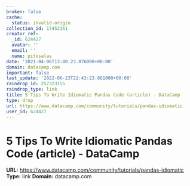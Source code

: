 ```yaml
---
broken: false
cache:
  status: invalid-origin
collection_id: 17452361
creator_ref:
  _id: 624427
  avatar: ''
  email: ''
  name: pitosalas
date: '2021-04-06T13:40:23.076000+00:00'
domain: datacamp.com
important: false
last_update: '2022-06-23T22:43:23.861000+00:00'
raindrop_id: 257323155
raindrop_type: link
title: 5 Tips To Write Idiomatic Pandas Code (article) - DataCamp
type: drop
url: https://www.datacamp.com/community/tutorials/pandas-idiomatic
user_id: 624427
---
```


# 5 Tips To Write Idiomatic Pandas Code (article) - DataCamp

**URL:** https://www.datacamp.com/community/tutorials/pandas-idiomatic
**Type:** link
**Domain:** datacamp.com
